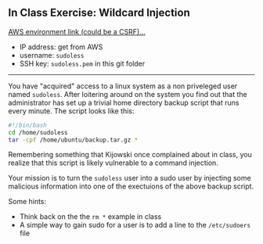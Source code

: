 ## In Class Exercise: Wildcard Injection

[AWS environment link (could be a CSRF)...](https://console.aws.amazon.com/cloudformation/home?region=us-east-1#/stacks/new?stackName=ceg3400WILDCARD&templateURL=https:%2F%2Fwsu-cecs-cf-templates.s3.us-east-2.amazonaws.com%2Fcourse-templates%2Fceg3400-wildcard.yml)

* IP address: get from AWS
* username: `sudoless`
* SSH key: `sudoless.pem` in this git folder

---

You have "acquired" access to a linux system as a non priveleged user
named `sudoless`.  After loitering around on the system you find out that
the administrator has set up a trivial home directory backup script that runs
every minute.  The script looks like this:

```bash
#!/bin/bash
cd /home/sudoless
tar -cpf /home/ubuntu/backup.tar.gz *
```

Remembering something that Kijowski once complained about in class, you
realize that this script is likely vulnerable to a command injection.

Your mission is to turn the `sudoless` user into a sudo user by injecting some malicious information into one of the exectuions of the above backup script.

Some hints:

* Think back on the the `rm *` example in class
* A simple way to gain sudo for a user is to add a line to the `/etc/sudoers` file

